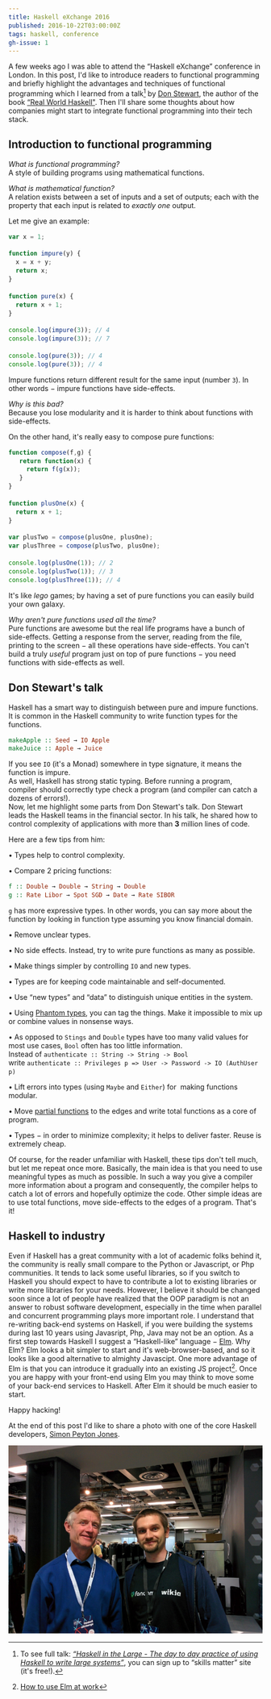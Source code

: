 ```yaml
---
title: Haskell eXchange 2016
published: 2016-10-22T03:00:00Z
tags: haskell, conference
gh-issue: 1
---
```


A few weeks ago I was able to attend the “Haskell eXchange” conference in London. In this
post, I'd like to introduce readers to functional programming and briefly highlight the
advantages and techniques of functional programming which I learned from a
talk[^t] by [Don Stewart](https://donsbot.wordpress.com/about), the author of the book 
[“Real World Haskell"](http://book.realworldhaskell.org/). Then I'll
share some thoughts about how companies might start to integrate functional
programming into their tech stack.

[^t]: To see full talk:
*[“Haskell in the Large - The day to day practice of using Haskell to write large systems”](https://skillsmatter.com/skillscasts/9098-haskell-in-the-large-the-day-to-day-practice-of-using-haskell-to-write-large-systems)*,
you can sign up to “skills matter” site (it's free!).

<div></div><!--more-->

Introduction to functional programming
--------------------------------------------------------

*What is functional programming?*  
A style of building programs using mathematical functions.  

*What is mathematical function?*  
A relation exists between a set of inputs and a set of outputs; each with the property that
each input is related to *exactly one* output.

Let me give an example:

```js
var x = 1;

function impure(y) {
  x = x + y;
  return x;
}
  
function pure(x) {
  return x + 1;
}

console.log(impure(3)); // 4
console.log(impure(3)); // 7

console.log(pure(3)); // 4
console.log(pure(3)); // 4
```

Impure functions return different result for the same
input (number `3`). In other words − impure functions have side-effects.

*Why is this bad?*  
Because you lose modularity and it is harder to think about functions with
side-effects.  

On the other hand, it's really easy to compose pure functions:

```js
function compose(f,g) {
   return function(x) {
     return f(g(x));
   }
}

function plusOne(x) {
  return x + 1;
}

var plusTwo = compose(plusOne, plusOne);
var plusThree = compose(plusTwo, plusOne);

console.log(plusOne(1)); // 2
console.log(plusTwo(1)); // 3
console.log(plusThree(1)); // 4
```

It's like *lego* games; by having a set of pure functions you can easily build your
own galaxy.

*Why aren't pure functions used all the time?*  
Pure functions are awesome but the real life programs have a bunch of
side-effects. Getting a response from the server, reading from the file, printing
to the screen − all these operations have side-effects. You can't build a truly
*useful* program just on top of pure functions − you need functions with
side-effects as well.

Don Stewart's talk
--------------------------
Haskell has a smart way to distinguish between pure and impure
functions. It is common in the Haskell community to write function types for the
functions.

```haskell
makeApple :: Seed → IO Apple
makeJuice :: Apple → Juice
```

If you see `IO` (it's a Monad) somewhere in type signature, it means the function is impure.  
As well, Haskell has strong static typing. Before running a program, compiler should correctly type
check a program (and compiler can catch a dozens of errors!).  
Now, let me highlight some parts from Don Stewart's talk. Don Stewart leads
the Haskell teams in  the financial sector. In his talk, he shared how
to control complexity of applications with more than **3** million lines of
code. 

Here are a few tips from him:  

• Types help to control complexity.  

• Compare 2 pricing functions:

```haskell
f :: Double → Double → String → Double
g :: Rate Libor → Spot SGD → Date → Rate SIBOR
```

`g` has more expressive types. In other words, you can say more about the function
by looking in function type assuming you know financial domain.  

• Remove unclear types.  

• No side effects. Instead, try to write pure functions as many as possible.  

• Make things simpler by controlling `IO` and new types.  

• Types are for keeping code maintainable and self-documented.  

• Use “new types” and “data” to distinguish unique entities in the system.  

• Using [Phantom types](https://wiki.haskell.org/Phantom_type), you can tag the
things. Make it impossible to mix up or combine values in nonsense ways.  

• As opposed to `Stings` and `Double` types have too many valid values for most
use cases, `Bool` often has too little information.  
Instead of `authenticate :: String -> String -> Bool`  
write `authenticate :: Privileges p => User -> Password -> IO (AuthUser p)`  

• Lift errors into types (using `Maybe` and `Either`) for  making functions modular.  

• Move [partial functions](https://wiki.haskell.org/Partial_functions) to the
edges and write total functions as a core of program.  

• Types − in order to minimize complexity; it helps to deliver faster. Reuse is extremely cheap.  

Of course, for the reader unfamiliar with Haskell, these tips don't tell much,
but let me repeat once more. Basically, the main idea is that you need to use
meaningful types as much as possible. In such a way you give a compiler more
information about a program and consequently, the compiler helps to catch a
lot of errors and hopefully optimize the code. Other simple ideas are to use
total functions, move side-effects to the edges of a program. That's it!

Haskell to industry
--------------------------
Even if Haskell has a great community with a lot of academic folks behind it,
the community is really small compare to the Python or Javascript, or Php
communities. It tends to lack some useful libraries, so if you
switch to Haskell you should expect to have to contribute a lot to existing libraries
or write more libraries for your needs. However, I believe it should be
changed soon since a lot of people have realized that the OOP paradigm is not
an answer to robust software development, especially in the time when
parallel and concurrent programming plays more important role. 
I understand that re-writing back-end systems on Haskell, if you were building
the systems during last 10 years using Javasript, Php, Java may not be an
option. As a first step towards Haskell I suggest a “Haskell-like” language
− [Elm](http://elm-lang.org). Why Elm? Elm looks a bit simpler to start and
it's web-browser-based, and so it looks like a good alternative to almighty Javascipt.
One more advantage of Elm is that you can introduce it gradually into an
existing JS project[^elm]. Once you are happy with your front-end using
Elm you may think to move some of your back-end services to Haskell. After Elm
it should be much easier to start.  

[^elm]: [How to use Elm at work](http://elm-lang.org/blog/how-to-use-elm-at-work)

Happy hacking!  

At the end of this post I'd like to share a photo with one of the core
Haskell developers, [Simon Peyton Jones](https://en.wikipedia.org/wiki/Simon_Peyton_Jones).

![](/images/posts/haskell-exchange-2016/simon_and_me.png)
